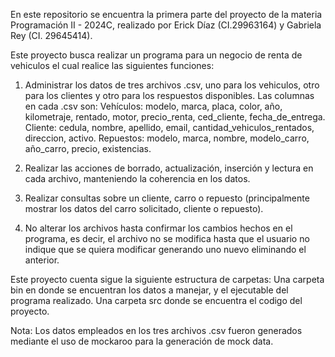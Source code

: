 En este repositorio se encuentra la primera parte del proyecto de la materia Programación II - 2024C, realizado por Erick Díaz (CI.29963164) y Gabriela Rey (CI. 29645414).

Este proyecto busca realizar un programa para un negocio de renta de vehiculos el cual realice las siguientes funciones:

1. Administrar los datos de tres archivos .csv, uno para los vehiculos, otro para los clientes y otro para los respuestos disponibles. Las columnas en cada .csv son:
Vehículos: modelo, marca,  placa, color, año, kilometraje, rentado, motor, precio_renta, ced_cliente, fecha_de_entrega.
Cliente: cedula, nombre, apellido, email, cantidad_vehiculos_rentados, direccion, activo.
Repuestos: modelo, marca, nombre, modelo_carro, año_carro, precio, existencias.

2. Realizar las acciones de borrado, actualización, inserción y lectura en cada archivo, manteniendo la coherencia en los datos.

3. Realizar consultas sobre un cliente, carro o repuesto (principalmente mostrar los datos del carro solicitado, cliente o repuesto).

4. No alterar los archivos hasta confirmar los cambios hechos en el programa, es decir, el archivo no se modifica hasta que el usuario no indique que se quiera modificar generando uno nuevo eliminando el anterior.

Este proyecto cuenta sigue la siguiente estructura de carpetas:
Una carpeta bin en donde se encuentran los datos a manejar, y el ejecutable del programa realizado.
Una carpeta src donde se encuentra el codigo del proyecto.

Nota: Los datos empleados en los tres archivos .csv fueron generados mediante el uso de mockaroo para la generación de mock data.
